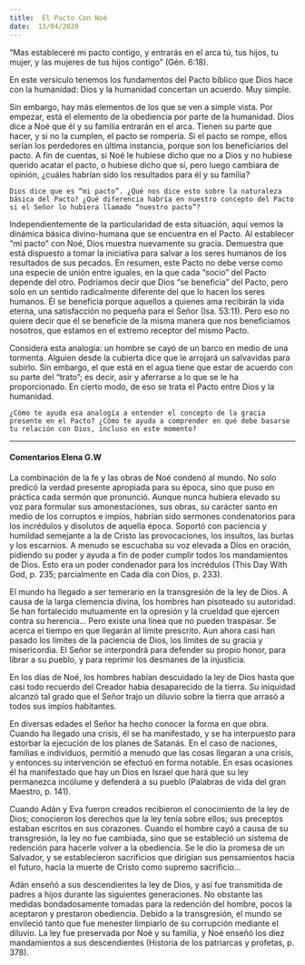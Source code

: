 ```yaml
---
title:  El Pacto Con Noé
date:  13/04/2020
---
```


“Mas estableceré mi pacto contigo, y entrarás en el arca tú, tus hijos, tu mujer, y las mujeres de tus hijos contigo” (Gén. 6:18).

En este versículo tenemos los fundamentos del Pacto bíblico que Dios hace con la humanidad: Dios y la humanidad concertan un acuerdo. Muy simple.

Sin embargo, hay más elementos de los que se ven a simple vista. Por empezar, está el elemento de la obediencia por parte de la humanidad. Dios dice a Noé que él y su familia entrarán en el arca. Tienen su parte que hacer, y si no la cumplen, el pacto se rompería. Si el pacto se rompe, ellos serían los perdedores en última instancia, porque son los beneficiarios del pacto. A fin de cuentas, si Noé le hubiese dicho que no a Dios y no hubiese querido acatar el pacto, o hubiese dicho que sí, pero luego cambiara de opinión, ¿cuáles habrían sido los resultados para él y su familia?

`Dios dice que es “mi pacto”. ¿Qué nos dice esto sobre la naturaleza básica del Pacto? ¿Qué diferencia habría en nuestro concepto del Pacto si el Señor lo hubiera llamado “nuestro pacto”?`

Independientemente de la particularidad de esta situación, aquí vemos la dinámica básica divino-humana que se encuentra en el Pacto. Al establecer “mi pacto” con Noé, Dios muestra nuevamente su gracia. Demuestra que está dispuesto a tomar la iniciativa para salvar a los seres humanos de los resultados de sus pecados. En resumen, este Pacto no debe verse como una especie de unión entre iguales, en la que cada “socio” del Pacto depende del otro. Podríamos decir que Dios “se beneficia” del Pacto, pero solo en un sentido radicalmente diferente del que lo hacen los seres humanos. Él se beneficia porque aquellos a quienes ama recibirán la vida eterna, una satisfacción no pequeña para el Señor (Isa. 53:11). Pero eso no quiere decir que él se beneficie de la misma manera que nos beneficiamos nosotros, que estamos en el extremo receptor del mismo Pacto.

Considera esta analogía: un hombre se cayó de un barco en medio de una tormenta. Alguien desde la cubierta dice que le arrojará un salvavidas para subirlo. Sin embargo, el que está en el agua tiene que estar de acuerdo con su parte del “trato”; es decir, asir y aferrarse a lo que se le ha proporcionado. En cierto modo, de eso se trata el Pacto entre Dios y la humanidad.

`¿Cómo te ayuda esa analogía a entender el concepto de la gracia presente en el Pacto? ¿Cómo te ayuda a comprender en qué debe basarse tu relación con Dios, incluso en este momento?`

---

#### Comentarios Elena G.W

La combinación de la fe y las obras de Noé condenó al mundo. No solo predicó la verdad presente apropiada para su época, sino que puso en práctica cada sermón que pronunció. Aunque nunca hubiera elevado su voz para formular sus amonestaciones, sus obras, su carácter santo en medio de los corruptos e impíos, habrían sido sermones condenatorios para los incrédulos y disolutos de aquella época. Soportó con paciencia y humildad semejante a la de Cristo las provocaciones, los insultos, las burlas y los escarnios. A menudo se escuchaba su voz elevada a Dios en oración, pidiendo su poder y ayuda a fin de poder cumplir todos los mandamientos de Dios. Esto era un poder condenador para los incrédulos (This Day With God, p. 235; parcialmente en Cada día con Dios, p. 233).

El mundo ha llegado a ser temerario en la transgresión de la ley de Dios. A causa de la larga clemencia divina, los hombres han pisoteado su autoridad. Se han fortalecido mutuamente en la opresión y la crueldad que ejercen contra su herencia… Pero existe una línea que no pueden traspasar. Se acerca el tiempo en que llegarán al límite prescrito. Aun ahora casi han pasado los límites de la paciencia de Dios, los límites de su gracia y misericordia. El Señor se interpondrá para defender su propio honor, para librar a su pueblo, y para reprimir los desmanes de la injusticia.

En los días de Noé, los hombres habían descuidado la ley de Dios hasta que casi todo recuerdo del Creador había desaparecido de la tierra. Su iniquidad alcanzó tal grado que el Señor trajo un diluvio sobre la tierra que arrasó a todos sus impíos habitantes.

En diversas edades el Señor ha hecho conocer la forma en que obra. Cuando ha llegado una crisis, él se ha manifestado, y se ha interpuesto para estorbar la ejecución de los planes de Satanás. En el caso de naciones, familias e individuos, permitió a menudo que las cosas llegaran a una crisis, y entonces su intervención se efectuó en forma notable. En esas ocasiones él ha manifestado que hay un Dios en Israel que hará que su ley permanezca incólume y defenderá a su pueblo (Palabras de vida del gran Maestro, p. 141).

Cuando Adán y Eva fueron creados recibieron el conocimiento de la ley de Dios; conocieron los derechos que la ley tenía sobre ellos; sus preceptos estaban escritos en sus corazones. Cuando el hombre cayó a causa de su transgresión, la ley no fue cambiada, sino que se estableció un sistema de redención para hacerle volver a la obediencia. Se le dio la promesa de un Salvador, y se establecieron sacrificios que dirigían sus pensamientos hacia el futuro, hacia la muerte de Cristo como supremo sacrificio…

Adán enseñó a sus descendientes la ley de Dios, y así fue transmitida de padres a hijos durante las siguientes generaciones. No obstante las medidas bondadosamente tomadas para la redención del hombre, pocos la aceptaron y prestaron obediencia. Debido a la transgresión, el mundo se envileció tanto que fue menester limpiarlo de su corrupción mediante el diluvio. La ley fue preservada por Noé y su familia, y Noé enseñó los diez mandamientos a sus descendientes (Historia de los patriarcas y profetas, p. 378).